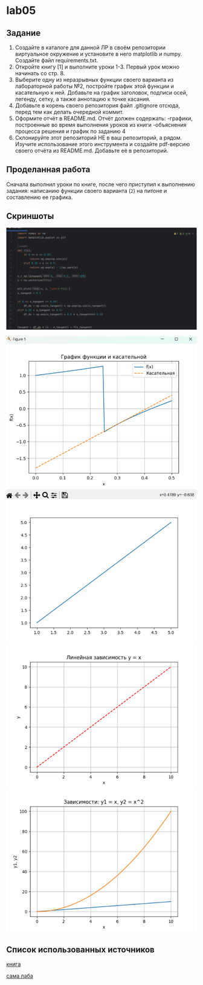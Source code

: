 # lab05

## Задание
   
  1.  Создайте в каталоге для данной ЛР в своём репозитории виртуальное окружение и установите в него matplotlib и numpy. Создайте файл requirements.txt.
  2.  Откройте книгу [1] и выполните уроки 1-3. Первый урок можно начинать со стр. 8.
  3.  Выберите одну из неразрывных функции своего варианта из лабораторной работы №2, постройте график этой функции и касательную к ней. Добавьте на график заголовок, подписи осей, легенду, сетку, а также аннотацию к точке касания.
  4.  Добавьте в корень своего репозитория файл .gitignore отсюда, перед тем как делать очередной коммит.
  5.  Оформите отчёт в README.md. Отчёт должен содержать:
    -графики, построенные во время выполнения уроков из книги
    -объяснения процесса решения и график по заданию 4
  6. Склонируйте этот репозиторий НЕ в ваш репозиторий, а рядом. Изучите использование этого инструмента и создайте pdf-версию своего отчёта из README.md. Добавьте её в репозиторий.

## Проделанная работа
  Сначала выполнил уроки по книге, после чего приступил к выполнению задания: написанию функции своего варианта (`2`) на питоне и составлению ее графика.


## Скриншоты

![результат пи](pyscreen.png)

![graphik](graph.png)
![graphik1](grafik1.png)
![graphik2](grafik2.png)
![graphik3](grafik3.png)

## Список использованных источников

[книга](https://evil-teacher.on.fleek.co/books/prog_pm/matplotlib.pdf)

[сама лаба](https://evil-teacher.on.fleek.co/prog_pm/lab05/)


